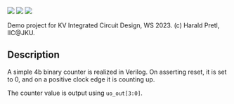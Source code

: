 ![](../../workflows/gds/badge.svg) ![](../../workflows/docs/badge.svg) ![](../../workflows/test/badge.svg)

Demo project for KV Integrated Circuit Design, WS 2023. (c) Harald Pretl, IIC@JKU.

## Description

A simple 4b binary counter is realized in Verilog. On asserting reset, it is set to 0, and on a positive clock edge it is counting up.

The counter value is output using `uo_out[3:0]`.


